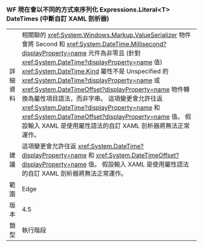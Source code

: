 ### <a name="wf-serializes-expressionsliterallttgt-datetimes-differently-now-breaks-custom-xaml-parsers"></a>WF 現在會以不同的方式來序列化 Expressions.Literal&lt;T&gt; DateTimes (中斷自訂 XAML 剖析器)

|   |   |
|---|---|
|詳細資料|相關聯的 <xref:System.Windows.Markup.ValueSerializer> 物件會將 Second 和 <xref:System.DateTime.Millisecond?displayProperty=name> 元件為非零且 (針對 <xref:System.DateTime?displayProperty=name> 值) <xref:System.DateTime.Kind> 屬性不是 Unspecified 的 <xref:System.DateTime?displayProperty=name> 或 <xref:System.DateTimeOffset?displayProperty=name> 物件轉換為屬性項目語法，而非字串。 這項變更會允許往返 <xref:System.DateTime?displayProperty=name> 和 <xref:System.DateTimeOffset?displayProperty=name> 值。 假設輸入 XAML 是使用屬性語法的自訂 XAML 剖析器將無法正常運作。|
|建議|這項變更會允許往返 <xref:System.DateTime?displayProperty=name> 和 <xref:System.DateTimeOffset?displayProperty=name> 值。 假設輸入 XAML 是使用屬性語法的自訂 XAML 剖析器將無法正常運作。|
|範圍|Edge|
|版本|4.5|
|類型|執行階段|

